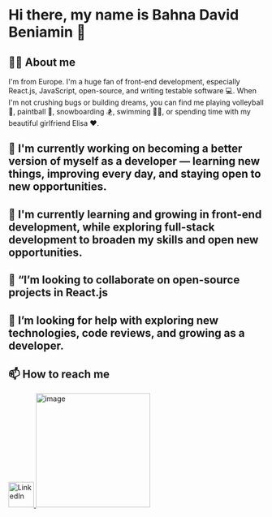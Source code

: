 # Hi there, my name is Bahna David Beniamin 👋

## 🙋‍♂️ About me

I'm from Europe. I'm a huge fan of front-end development, especially React.js, JavaScript, open-source, and writing testable software 💻. When I'm not crushing bugs or building dreams, you can find me playing volleyball 🏐, paintball 🔫, snowboarding 🏂, swimming 🏊‍♂️, or spending time with my beautiful girlfriend Elisa ❤️.


## 🔭 I'm currently working on becoming a better version of myself as a developer — learning new things, improving every day, and staying open to new opportunities. 

## 🌱 I'm currently learning and growing in **front-end development**, while exploring **full-stack development** to broaden my skills and open new opportunities. 


## 👯 “I’m looking to collaborate on open-source projects in React.js

## 🤔 I’m looking for help with exploring new technologies, code reviews, and growing as a developer.

## 📫 How to reach me

<a href="https://www.linkedin.com/in/david-beniamin-bahna/" target="_blank">
  <img width="50" height="50" alt="LinkedIn" src="https://cdn-icons-png.flaticon.com/512/174/174857.png" />
</a>

<img width="225" height="225" alt="image" src="https://github.com/user-attachments/assets/daf3eb67-8a67-4f82-a599-746b4eb42ef8" />




<!--

- 💬 Ask me about ...
- 📫 How to reach me: ...
- 😄 Pronouns: ...
- ⚡ Fun fact: ...
-->
